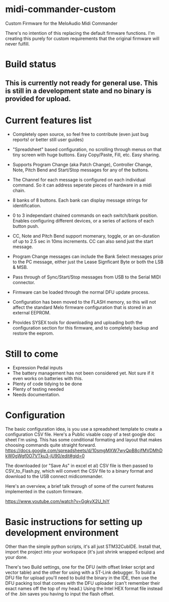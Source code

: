 # midi-commander-custom
Custom Firmware for the MeloAudio Midi Commander

There's no intention of this replacing the default firmware functions. I'm creating this purely for custom requirements that the original firmware will never fulfill.

# Build status

## This is currently not ready for general use.  This is still in a development state and no binary is provided for upload.

# Current features list
- Completely open source, so feel free to contribute (even just bug reports! or better still user guides)
- "Spreadsheet" based configuration, no scrolling through menus on that tiny screen with huge buttons. Easy Copy/Paste, Fill, etc. Easy sharing.
- Supports Program Change (aka Patch Change), Controller Change, Note, Pitch Bend and Start/Stop messages for any of the buttons.
- The Channel for each message is configured on each individual command.  So it can address seperate pieces of hardware in a midi chain.
- 8 banks of 8 buttons.  Each bank can display message strings for identification.
- 0 to 3 independant chained commands on each switch/bank position.  Enables configuring different devices, or a series of actions of each button push.
- CC, Note and Pitch Bend support momenary, toggle, or an on-duration of up to 2.5 sec in 10ms increments. CC can also send just the start message.
- Program Change messages can include the Bank Select messages prior to the PC message, either just the Lease Signficant Byte or both the LSB & MSB.
- Pass through of Sync/Start/Stop messages from USB to the Serial MIDI connector.

- Firmware can be loaded through the normal DFU update process.
- Configuration has been moved to the FLASH memory, so this will not affect the standard Melo firmware configuration that is stored in an external EEPROM.
- Provides SYSEX tools for downloading and uploading both the configuration section for this firmware, and to completely backup and restore the eeprom.

# Still to come
- Expression Pedal inputs
- The battery management has not been considered yet.  Not sure if it even works on batteries with this.
- Plenty of code tidying to be done
- Plenty of testing needed
- Needs documentation.


# Configuration
The basic configuration idea, is you use a spreadsheet template to create a configuration CSV file.  Here's a Public visable copy of a test google doc sheet I'm using.
This has some conditional formating and layout that makes choosing commands quite straight forward.
https://docs.google.com/spreadsheets/d/10smgMXW7wyQpB8cjfMVDMhDkW0gWgf0O7VTku3-jU90/edit#gid=0

The downloaded (or "Save As" in excel et al) CSV file is then passed to CSV_to_Flash.py, which will convert the CSV file to a binary format and download to the USB connect midicommander.

Here's an overview, a brief talk through of some of the current features implemented in the custom firmware.

https://www.youtube.com/watch?v=GgkyX2U_hiY



# Basic instructions for setting up development environment
Other than the simple python scripts, it's all just STM32CubIDE. Install that, import the project into your workspace (it's just shrink wrapped eclipse) and your done.

There's two Build settings, one for the DFU (with offset linker script and vector table) and the other for using with a ST-Link debugger. To build a DFU file for upload you'll need to build the binary in the IDE, then use the DFU packing tool that comes with the DFU uploader (can't remember their exact names off the top of my head.) Using the Intel HEX format file instead of the .bin saves you having to input the flash offset.
